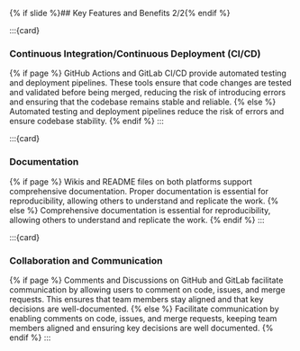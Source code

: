 {% if slide %}## Key Features and Benefits 2/2{% endif %}

:::{card}

### Continuous Integration/Continuous Deployment (CI/CD)
{% if page %}
GitHub<i class="fab fa-github"></i> Actions and GitLab<i class="fab fa-gitlab"></i> CI/CD provide automated testing and deployment pipelines. These tools ensure that code changes are tested and validated before being merged, reducing the risk of introducing errors and ensuring that the codebase remains stable and reliable.
{% else %}
Automated testing and deployment pipelines reduce the risk of errors and ensure codebase stability.
{% endif %}
:::

:::{card}
### Documentation
{% if page %}
Wikis and README files on both platforms support comprehensive documentation. Proper documentation is essential for reproducibility, allowing others to understand and replicate the work.
{% else %}
Comprehensive documentation is essential for reproducibility, allowing others to understand and replicate the work.
{% endif %}
:::

:::{card}

### Collaboration and Communication
{% if page %}
Comments and Discussions on GitHub<i class="fab fa-github"></i> and GitLab<i class="fab fa-gitlab"></i> facilitate communication by allowing users to comment on code, issues, and merge requests. This ensures that team members stay aligned and that key decisions are well-documented.
{% else %}
Facilitate communication by enabling comments on code, issues, and merge requests, keeping team members aligned and ensuring key decisions are well documented.
{% endif %}
:::

